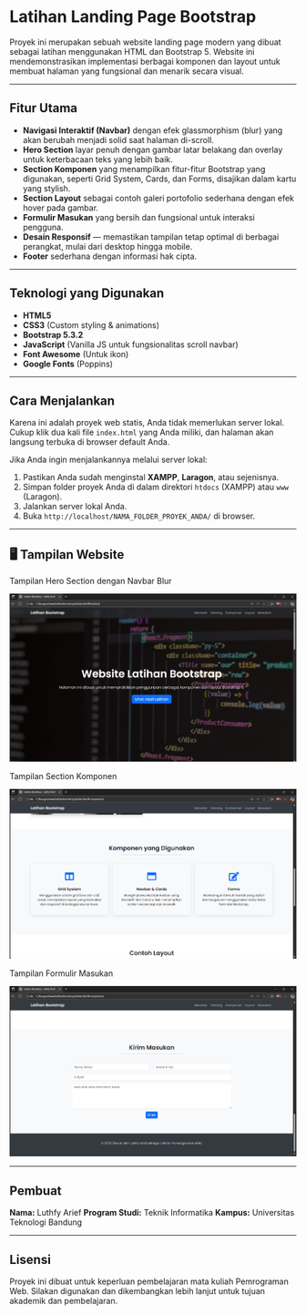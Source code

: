 # Latihan Landing Page Bootstrap

Proyek ini merupakan sebuah website landing page modern yang dibuat sebagai latihan menggunakan HTML dan Bootstrap 5. Website ini mendemonstrasikan implementasi berbagai komponen dan layout untuk membuat halaman yang fungsional dan menarik secara visual.

---

## Fitur Utama

-   **Navigasi Interaktif (Navbar)** dengan efek glassmorphism (blur) yang akan berubah menjadi solid saat halaman di-scroll.
-   **Hero Section** layar penuh dengan gambar latar belakang dan overlay untuk keterbacaan teks yang lebih baik.
-   **Section Komponen** yang menampilkan fitur-fitur Bootstrap yang digunakan, seperti Grid System, Cards, dan Forms, disajikan dalam kartu yang stylish.
-   **Section Layout** sebagai contoh galeri portofolio sederhana dengan efek hover pada gambar.
-   **Formulir Masukan** yang bersih dan fungsional untuk interaksi pengguna.
-   **Desain Responsif** — memastikan tampilan tetap optimal di berbagai perangkat, mulai dari desktop hingga mobile.
-   **Footer** sederhana dengan informasi hak cipta.

---

## Teknologi yang Digunakan

-   **HTML5**
-   **CSS3** (Custom styling & animations)
-   **Bootstrap 5.3.2**
-   **JavaScript** (Vanilla JS untuk fungsionalitas scroll navbar)
-   **Font Awesome** (Untuk ikon)
-   **Google Fonts** (Poppins)

---

## Cara Menjalankan

Karena ini adalah proyek web statis, Anda tidak memerlukan server lokal. Cukup klik dua kali file `index.html` yang Anda miliki, dan halaman akan langsung terbuka di browser default Anda.

Jika Anda ingin menjalankannya melalui server lokal:

1.  Pastikan Anda sudah menginstal **XAMPP**, **Laragon**, atau sejenisnya.
2.  Simpan folder proyek Anda di dalam direktori `htdocs` (XAMPP) atau `www` (Laragon).
3.  Jalankan server lokal Anda.
4.  Buka `http://localhost/NAMA_FOLDER_PROYEK_ANDA/` di browser.

---

## 🖥️ Tampilan Website

<p>Tampilan Hero Section dengan Navbar Blur</p>
<p align="center">
  <img src="Image1.png" alt="Tampilan Hero Section" width="600">
</p>

<p>Tampilan Section Komponen</p>
<p align="center">
  <img src="Image2.png" alt="Tampilan Section Komponen" width="600">
</p>

<p>Tampilan Formulir Masukan</p>
<p align="center">
  <img src="Image3.png" alt="Tampilan Formulir Masukan" width="600">
</p>

---

## Pembuat

**Nama:** Luthfy Arief
**Program Studi:** Teknik Informatika
**Kampus:** Universitas Teknologi Bandung

---

## Lisensi

Proyek ini dibuat untuk keperluan pembelajaran mata kuliah Pemrograman Web. Silakan digunakan dan dikembangkan lebih lanjut untuk tujuan akademik dan pembelajaran.
